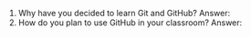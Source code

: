1. Why have you decided to learn Git and GitHub?
  Answer: 
2. How do you plan to use GitHub in your classroom?
  Answer:
